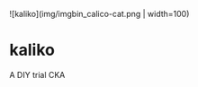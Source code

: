 ![kaliko](img/imgbin_calico-cat.png | width=100)
<!--- https://imgbin.com/png/teExm7p4/calico-cat-%E9%A6%99%E7%AE%B1%E5%BA%A7%E3%82%8A-illustrator-png --->
# kaliko
A DIY trial CKA
